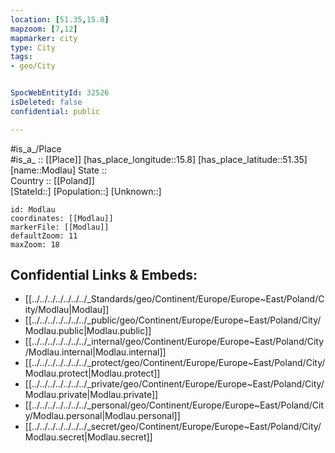```yaml
---
location: [51.35,15.8] 
mapzoom: [7,12] 
mapmarker: city 
type: City
tags:
- geo/City


SpocWebEntityId: 32526
isDeleted: false
confidential: public

---
```

#is_a_/Place  
#is_a_ :: [[Place]] 
[has_place_longitude::15.8] 
[has_place_latitude::51.35] 
[name::Modlau] 
State ::  
Country :: [[Poland]]  
[StateId::] 
[Population::] 
[Unknown::] 


```leaflet
id: Modlau
coordinates: [[Modlau]] 
markerFile: [[Modlau]] 
defaultZoom: 11 
maxZoom: 18
```


## Confidential Links & Embeds: 
- [[../../../../../../../_Standards/geo/Continent/Europe/Europe~East/Poland/City/Modlau|Modlau]] 
- [[../../../../../../../_public/geo/Continent/Europe/Europe~East/Poland/City/Modlau.public|Modlau.public]] 
- [[../../../../../../../_internal/geo/Continent/Europe/Europe~East/Poland/City/Modlau.internal|Modlau.internal]] 
- [[../../../../../../../_protect/geo/Continent/Europe/Europe~East/Poland/City/Modlau.protect|Modlau.protect]] 
- [[../../../../../../../_private/geo/Continent/Europe/Europe~East/Poland/City/Modlau.private|Modlau.private]] 
- [[../../../../../../../_personal/geo/Continent/Europe/Europe~East/Poland/City/Modlau.personal|Modlau.personal]] 
- [[../../../../../../../_secret/geo/Continent/Europe/Europe~East/Poland/City/Modlau.secret|Modlau.secret]] 
